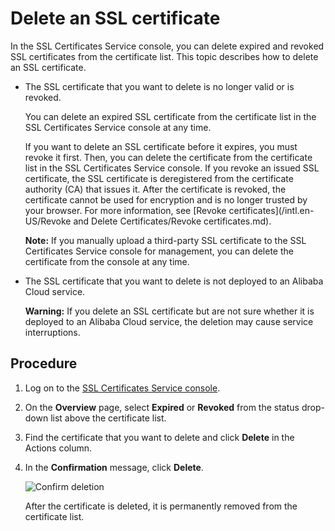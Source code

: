 # Delete an SSL certificate

In the SSL Certificates Service console, you can delete expired and revoked SSL certificates from the certificate list. This topic describes how to delete an SSL certificate.

-   The SSL certificate that you want to delete is no longer valid or is revoked.

    You can delete an expired SSL certificate from the certificate list in the SSL Certificates Service console at any time.

    If you want to delete an SSL certificate before it expires, you must revoke it first. Then, you can delete the certificate from the certificate list in the SSL Certificates Service console. If you revoke an issued SSL certificate, the SSL certificate is deregistered from the certificate authority \(CA\) that issues it. After the certificate is revoked, the certificate cannot be used for encryption and is no longer trusted by your browser. For more information, see [Revoke certificates](/intl.en-US/Revoke and Delete Certificates/Revoke certificates.md).

    **Note:** If you manually upload a third-party SSL certificate to the SSL Certificates Service console for management, you can delete the certificate from the console at any time.

-   The SSL certificate that you want to delete is not deployed to an Alibaba Cloud service.

    **Warning:** If you delete an SSL certificate but are not sure whether it is deployed to an Alibaba Cloud service, the deletion may cause service interruptions.


## Procedure

1.  Log on to the [SSL Certificates Service console](https://yundunnext.console.aliyun.com/?p=cas).

2.  On the **Overview** page, select **Expired** or **Revoked** from the status drop-down list above the certificate list.

3.  Find the certificate that you want to delete and click **Delete** in the Actions column.

4.  In the **Confirmation** message, click **Delete**.

    ![Confirm deletion](https://static-aliyun-doc.oss-accelerate.aliyuncs.com/assets/img/en-US/8175741261/p263622.png)

    After the certificate is deleted, it is permanently removed from the certificate list.


